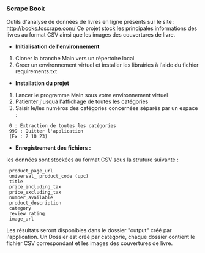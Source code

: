 ### Scrape Book

Outils d'analyse de données de livres en ligne présents sur le site : http://books.toscrape.com/
Ce projet stock les principales informations des livres au format CSV ainsi que les images des couvertures de livre.
 

- **Initialisation de l'environnement**

1. Cloner la branche Main vers un répertoire local
2. Creer un environnement virtuel et installer les librairies à l'aide du fichier requirements.txt

- **Installation du projet**

1. Lancer le programme Main sous votre environnement virtuel
2. Patienter j'usquà l'affichage de toutes les catégories
3. Saisir le/les numéros des catégories concernées séparés par un espace :

```
 0 : Extraction de toutes les catégories
 999 : Quitter l'application
 (Ex : 2 10 23)
```

- **Enregistrement des fichiers :**

les données sont stockées au format CSV sous la struture suivante :

```
 product_page_url
 universal_ product_code (upc)
 title
 price_including_tax
 price_excluding_tax
 number_available
 product_description
 category
 review_rating
 image_url
```

Les résultats seront disponibles dans le dossier "output" créé par l'application.
Un Dossier est créé par catégorie, chaque dossier contient le fichier CSV correspondant et les images des couvertures de livre.


